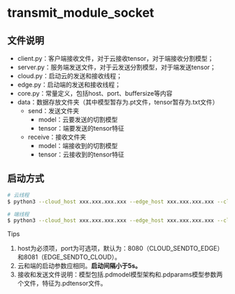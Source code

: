 # transmit_module_socket
## 文件说明

- client.py：客户端接收文件，对于云接收tensor，对于端接收分割模型；
- server.py：服务端发送文件，对于云发送分割模型，对于端发送tensor；
- cloud.py：启动云的发送和接收线程；
- edge.py：启动端的发送和接收线程；
- core.py：常量定义，包括host、port、buffersize等内容
- data：数据存放文件夹（其中模型暂存为.pt文件，tensor暂存为.txt文件）
    - send：发送文件夹
        - model：云要发送的切割模型
        - tensor：端要发送的tensor特征
    - receive：接收文件夹
        - model：端接收到的切割模型
        - tensor：云接收到的tensor特征

## 启动方式

```bash
# 云线程
$ python3 --cloud_host xxx.xxx.xxx.xxx --edge_host xxx.xxx.xxx.xxx --cloud_port n --edge_port n cloud.py

# 端线程
$ python3 --cloud_host xxx.xxx.xxx.xxx --edge_host xxx.xxx.xxx.xxx --cloud_port n --edge_port n edge.py
```

Tips

1. host为必须项，port为可选项，默认为：8080（CLOUD_SENDTO_EDGE）和8081（EDGE_SENDTO_CLOUD）。
2. 云和端的启动参数应相同。**启动间隔小于5s。**
3. 接收和发送文件说明：模型包括.pdmodel模型架构和.pdparams模型参数两个文件，特征为.pdtensor文件。